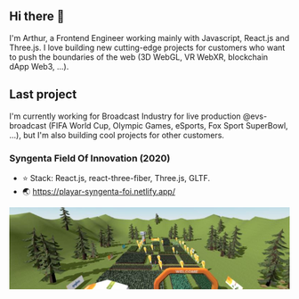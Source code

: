 ## Hi there 👋

I'm Arthur, a Frontend Engineer working mainly with Javascript, React.js and Three.js.
I love building new cutting-edge projects for customers who want to push the boundaries of the web (3D WebGL, VR WebXR, blockchain dApp Web3, ...).


## Last project

I'm currently working for Broadcast Industry for live production @evs-broadcast  (FIFA World Cup, Olympic Games, eSports, Fox Sport SuperBowl, ...),
but I'm also building cool projects for other customers.


### Syngenta Field Of Innovation (2020)

* :star: Stack: React.js, react-three-fiber, Three.js, GLTF.
* :earth_asia: https://playar-syngenta-foi.netlify.app/

![GitHub Logo](/projects/syngenta.jpg)


<!--
**Colmea/Colmea** is a ✨ _special_ ✨ repository because its `README.md` (this file) appears on your GitHub profile.

Here are some ideas to get you started:

- 🔭 I’m currently working on ...
- 🌱 I’m currently learning ...
- 👯 I’m looking to collaborate on ...
- 🤔 I’m looking for help with ...
- 💬 Ask me about ...
- 📫 How to reach me: ...
- 😄 Pronouns: ...
- ⚡ Fun fact: ...
-->
